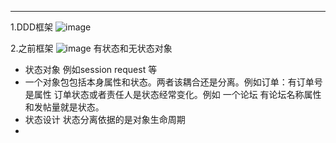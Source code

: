

---
1.DDD框架
![image](http://hi.csdn.net/attachment/201108/12/0_1313119709fCEc.gif)


2.之前框架
![image](http://hi.csdn.net/attachment/201108/12/0_1313119735bJcp.gif)
有状态和无状态对象
- 状态对象  例如session  request 等
- 一个对象包包括本身属性和状态。两者该耦合还是分离。例如订单：有订单号是属性   订单状态或者责任人是状态经常变化。例如  一个论坛  有论坛名称属性  和发帖量就是状态。
- 状态设计  状态分离依据的是对象生命周期
- 